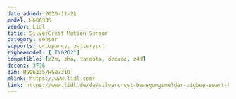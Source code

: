 ```yaml
---
date_added: 2020-11-21
model: HG06335
vendor: Lidl
title: SilverCrest Motion Sensor
category: sensor
supports: occupancy, batterypct
zigbeemodel: ['TY0202']
compatible: [z2m, zha, tasmota, deconz, z4d]
deconz: 3736
z2m: HG06335/HG07310
mlink: https://www.lidl.com/
link: https://www.lidl.de/de/silvercrest-bewegungsmelder-zigbee-smart-home-infrarot-sensor-anti-manipulationsalarm/p354561
---
```

